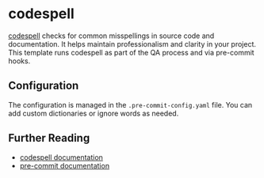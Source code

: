 # codespell

[codespell](https://github.com/codespell-project/codespell) checks for common misspellings in source code and documentation. It helps maintain professionalism and clarity in your project. This template runs codespell as part of the QA process and via pre-commit hooks.

## Configuration

The configuration is managed in the `.pre-commit-config.yaml` file. You can add custom dictionaries or ignore words as needed.

## Further Reading

- [codespell documentation](https://github.com/codespell-project/codespell)
- [pre-commit documentation](https://pre-commit.com/)
